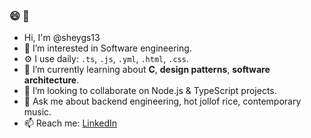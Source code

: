 ### 😄 👋

- Hi, I'm @sheygs13
- 🔭 I’m interested in Software engineering.
- ⚙️ I use daily: `.ts`, `.js`, `.yml`, `.html`, `.css`.
- 🌱 I’m currently learning about **C**, **design patterns**, **software architecture**.
- 👯 I’m looking to collaborate on Node.js & TypeScript projects.
- 💬 Ask me about backend engineering, hot jollof rice, contemporary music.
- 📫 Reach me: [LinkedIn](https://www.linkedin.com/in/olusegun-ekoh-872932178/)

<!--
**sheygs13/sheygs13** is a ✨ _special_ ✨ repository because its `README.md` (this file) appears on your GitHub profile.
-->
